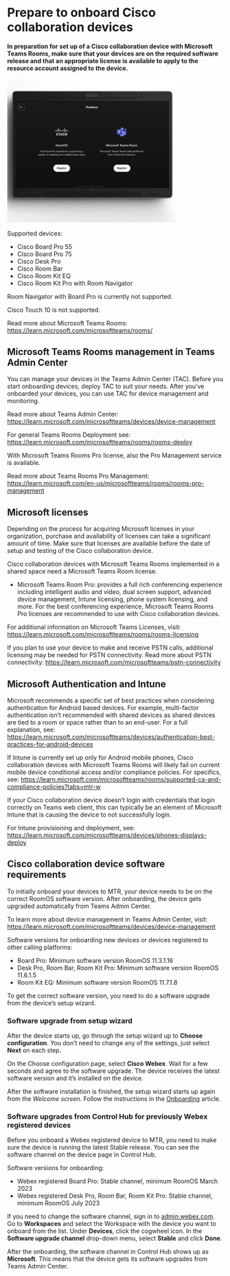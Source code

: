 # Prepare to onboard Cisco collaboration devices

**In preparation for set up of a Cisco collaboration device with Microsoft Teams Rooms, make sure that your devices are on the required software release and that an appropriate license is available to apply to the resource account assigned to the device.**

<img src="/doc/images/MTR/setup.png" style="width: 400px"/>

Supported devices: 
*	Cisco Board Pro 55 
*	Cisco Board Pro 75
*	Cisco Desk Pro
*	Cisco Room Bar
*	Cisco Room Kit EQ
*	Cisco Room Kit Pro with Room Navigator

Room Navigator with Board Pro is currently not supported. 

Cisco Touch 10 is not supported.

Read more about Microsoft Teams Rooms: https://learn.microsoft.com/microsoftteams/rooms/
 
 ## Microsoft Teams Rooms management in Teams Admin Center
 
You can manage your devices in the Teams Admin Center (TAC). Before you start onboarding devices, deploy TAC to suit your needs. After you’ve onboarded your devices, you can use TAC for device management and monitoring.

Read more about Teams Admin Center: https://learn.microsoft.com/microsoftteams/devices/device-management

For general Teams Rooms Deployment see: https://learn.microsoft.com/microsoftteams/rooms/rooms-deploy

With Microsoft Teams Rooms Pro license, also the Pro Management service is available.

Read more about Teams Rooms Pro Management: https://learn.microsoft.com/en-us/microsoftteams/rooms/rooms-pro-management

## Microsoft licenses 

Depending on the process for acquiring Microsoft licenses in your organization, purchase and availability of licenses can take a significant amount of time. Make sure that licenses are available before the date of setup and testing of the Cisco collaboration device. 
 
Cisco collaboration devices with Microsoft Teams Rooms implemented in a shared space need a Microsoft Teams Room license.

* Microsoft Teams Room Pro: provides a full rich conferencing experience including intelligent audio and video, dual screen support, advanced device management, Intune licensing, phone system licensing, and more. For the best conferencing experience, Microsoft Teams Rooms Pro licenses are recommended to use with Cisco collaboration devices. 
 
For additional information on Microsoft Teams Licenses, visit: 
https://learn.microsoft.com/microsoftteams/rooms/rooms-licensing 
 
If you plan to use your device to make and receive PSTN calls, additional licensing may be needed for PSTN connectivity. Read more about PSTN connectivity: 
https://learn.microsoft.com/microsoftteams/pstn-connectivity 


## Microsoft Authentication and Intune

Microsoft recommends a specific set of best practices when considering authentication for Android based devices. For example, multi-factor authentication isn’t recommended with shared devices as shared devices are tied to a room or space rather than to an end-user. For a full explanation, see: 
https://learn.microsoft.com/microsoftteams/devices/authentication-best-practices-for-android-devices 
 
If Intune is currently set up only for Android mobile phones, Cisco collaboration devices with Microsoft Teams Rooms will likely fail on current mobile device conditional access and/or compliance policies. For specifics, see: https://learn.microsoft.com/microsoftteams/rooms/supported-ca-and-compliance-policies?tabs=mtr-w    
 
If your Cisco collaboration device doesn’t login with credentials that login correctly on Teams web client, this can typically be an element of Microsoft Intune that is causing the device to not successfully login.  

For Intune provisioning and deployment, see: https://learn.microsoft.com/microsoftteams/devices/phones-displays-deploy

## Cisco collaboration device software requirements

To initially onboard your devices to MTR, your device needs to be on the correct RoomOS software version. After onboarding, the device gets upgraded automatically from Teams Admin Center.  

To learn more about device management in Teams Admin Center, visit: https://learn.microsoft.com/microsoftteams/devices/device-management 
 
Software versions for onboarding new devices or devices registered to other calling platforms: 
*	Board Pro: Minimum software version RoomOS 11.3.1.16
*	Desk Pro, Room Bar, Room Kit Pro: Minimum software version RoomOS 11.6.1.5
*	Room Kit EQ: Minimum software version RoomOS 11.7.1.8

To get the correct software version, you need to do a software upgrade from the device’s setup wizard. 

### Software upgrade from setup wizard

After the device starts up, go through the setup wizard up to **Choose configuration**. You don’t need to change any of the settings, just select **Next** on each step. 

On the Choose configuration page, select **Cisco Webex**. Wait for a few seconds and agree to the software upgrade. The device receives the latest software version and it’s installed on the device. 

After the software installation is finished, the setup wizard starts up again from the *Welcome screen*. Follow the instructions in the [Onboarding](https://roomos.cisco.com/doc/MTR/MTROnBoarding) article.

### Software upgrades from Control Hub for previously Webex registered devices

Before you onboard a Webex registered device to MTR, you need to make sure the device is running the latest Stable release. You can see the software channel on the device page in Control Hub.  

Software versions for onboarding: 
*	Webex registered Board Pro: Stable channel, minimum RoomOS March 2023
*	Webex registered Desk Pro, Room Bar, Room Kit Pro: Stable channel, minimum RoomOS July 2023
 
If you need to change the software channel, sign in to [admin.webex.com](https://admin.webex.com). Go to **Workspaces** and select the Workspace with the device you want to onboard from the list. Under **Devices**, click the cogwheel icon. In the **Software upgrade channel** drop-down menu, select **Stable** and click **Done**. 
 
After the onboarding, the software channel in Control Hub shows up as **Microsoft**. This means that the device gets its software upgrades from Teams Admin Center.  


